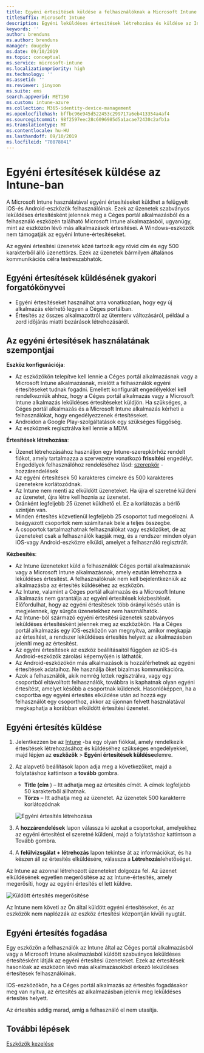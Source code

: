 ```yaml
---
title: Egyéni értesítések küldése a felhasználóknak a Microsoft Intune
titleSuffix: Microsoft Intune
description: Egyéni leküldéses értesítések létrehozása és küldése az Intune-nal az iOS-és Android-eszközök felhasználói számára
keywords: ''
author: brenduns
ms.author: brenduns
manager: dougeby
ms.date: 09/10/2019
ms.topic: conceptual
ms.service: microsoft-intune
ms.localizationpriority: high
ms.technology: ''
ms.assetid: ''
ms.reviewer: jinyoon
ms.suite: ems
search.appverid: MET150
ms.custom: intune-azure
ms.collection: M365-identity-device-management
ms.openlocfilehash: bffbc96e945d522453c299717a6eb413354a4af4
ms.sourcegitcommit: 98f2597eec28c6096985d5a1acae72430c2afb1a
ms.translationtype: MT
ms.contentlocale: hu-HU
ms.lasthandoff: 09/10/2019
ms.locfileid: "70878041"
---
```

# <a name="send-custom-notifications-in-intune"></a>Egyéni értesítések küldése az Intune-ban  

A Microsoft Intune használatával egyéni értesítéseket küldhet a felügyelt iOS-és Android-eszközök felhasználóinak. Ezek az üzenetek szabványos leküldéses értesítésként jelennek meg a Céges portál alkalmazásból és a felhasználó eszközén található Microsoft Intune alkalmazásból, ugyanúgy, mint az eszközön lévő más alkalmazások értesítései. A Windows-eszközök nem támogatják az egyéni Intune-értesítéseket.   

Az egyéni értesítési üzenetek közé tartozik egy rövid cím és egy 500 karakterből álló üzenettörzs. Ezek az üzenetek bármilyen általános kommunikációs célra testreszabhatók.

## <a name="common-scenarios-for-sending-custom-notifications"></a>Egyéni értesítések küldésének gyakori forgatókönyvei  

- Egyéni értesítéseket használhat arra vonatkozóan, hogy egy új alkalmazás elérhető legyen a Céges portálban.  
- Értesítés az összes alkalmazottról az ütemterv változásáról, például a zord időjárás miatti bezárások létrehozásáról.  

## <a name="considerations-for-using-custom-notifications"></a>Az egyéni értesítések használatának szempontjai  

**Eszköz konfigurációja**:  
- Az eszközökön telepítve kell lennie a Céges portál alkalmazásnak vagy a Microsoft Intune alkalmazásnak, mielőtt a felhasználók egyéni értesítéseket tudnak fogadni. Emellett konfigurált engedélyekkel kell rendelkezniük ahhoz, hogy a Céges portál alkalmazás vagy a Microsoft Intune alkalmazás leküldéses értesítéseket küldjön. Ha szükséges, a Céges portál alkalmazás és a Microsoft Intune alkalmazás kérheti a felhasználókat, hogy engedélyezzenek értesítéseket.  
- Androidon a Google Play-szolgáltatások egy szükséges függőség.  
- Az eszköznek regisztrálva kell lennie a MDM.

**Értesítések létrehozása**:  
- Üzenet létrehozásához használjon egy Intune-szerepkörhöz rendelt fiókot, amely tartalmazza a szervezetre vonatkozó **frissítési** engedélyt. Engedélyek felhasználóhoz rendeléséhez lásd: [szerepkör](role-based-access-control.md#role-assignments) -hozzárendelések  
- Az egyéni értesítések 50 karakteres címekre és 500 karakteres üzenetekre korlátozódnak.  
- Az Intune nem menti az elküldött üzeneteket. Ha újra el szeretné küldeni az üzenetet, újra létre kell hoznia az üzenetet.  
- Óránként legfeljebb 25 üzenet küldhető el. Ez a korlátozás a bérlő szintjén van.  
- Minden értesítés közvetlenül legfeljebb 25 csoportot tud megcélozni. A beágyazott csoportok nem számítanak bele a teljes összegbe.  
- A csoportok tartalmazhatnak felhasználókat vagy eszközöket, de az üzeneteket csak a felhasználók kapják meg, és a rendszer minden olyan iOS-vagy Android-eszközre elküldi, amelyet a felhasználó regisztrált.  

**Kézbesítés**:  
- Az Intune üzeneteket küld a felhasználók Céges portál alkalmazásnak vagy a Microsoft Intune alkalmazásnak, amely ezután létrehozza a leküldéses értesítést. A felhasználóknak nem kell bejelentkezniük az alkalmazásba az értesítés küldéséhez az eszközön.  
- Az Intune, valamint a Céges portál alkalmazás és a Microsoft Intune alkalmazás nem garantálja az egyéni értesítések kézbesítését. Előfordulhat, hogy az egyéni értesítések több órányi késés után is megjelennek, így sürgős üzenetekhez nem használhatók.  
- Az Intune-ból származó egyéni értesítési üzenetek szabványos leküldéses értesítésként jelennek meg az eszközökön. Ha a Céges portál alkalmazás egy iOS-eszközön van megnyitva, amikor megkapja az értesítést, a rendszer leküldéses értesítés helyett az alkalmazásban jeleníti meg az értesítést.  
- Az egyéni értesítések az eszköz beállításaitól függően az iOS-és Android-eszközök zárolási képernyőjén is láthatók.  
- Az Android-eszközökön más alkalmazások is hozzáférhetnek az egyéni értesítések adataihoz. Ne használja őket bizalmas kommunikációra.  
- Azok a felhasználók, akik nemrég lettek regisztrálva, vagy egy csoportból eltávolított felhasználók, továbbra is kaphatnak olyan egyéni értesítést, amelyet később a csoportnak küldenek.  Hasonlóképpen, ha a csoportba egy egyéni értesítés elküldése után ad hozzá egy felhasználót egy csoporthoz, akkor az újonnan felvett használatával megkaphatja a korábban elküldött értesítési üzenetet.  

## <a name="send-a-custom-notification"></a>Egyéni értesítés küldése  

1. Jelentkezzen be az [Intune](https://go.microsoft.com/fwlink/?linkid=2090973) -ba egy olyan fiókkal, amely rendelkezik értesítések létrehozásához és küldéséhez szükséges engedélyekkel, majd lépjen az **eszközök** > **Egyéni értesítések küldése**elemre.  

2. Az alapvető beállítások lapon adja meg a következőket, majd a folytatáshoz kattintson a **tovább** gombra.  
   - **Title (cím** ) – Itt adhatja meg az értesítés címét. A címek legfeljebb 50 karakterből állhatnak.  
   - **Törzs** – Itt adhatja meg az üzenetet. Az üzenetek 500 karakterre korlátozódnak

   ![Egyéni értesítés létrehozása](./media/custom-notifications/custom-notifications.png)  

3. A **hozzárendelések** lapon válassza ki azokat a csoportokat, amelyekhez az egyéni értesítést el szeretné küldeni, majd a folytatáshoz kattintson a Tovább gombra.  

4. A **felülvizsgálat + létrehozás** lapon tekintse át az információkat, és ha készen áll az értesítés elküldésére, válassza a **Létrehozás**lehetőséget.  

Az Intune az azonnal létrehozott üzeneteket dolgozza fel. Az üzenet elküldésének egyetlen megerősítése az az Intune-értesítés, amely megerősíti, hogy az egyéni értesítés el lett küldve.  

![Küldött értesítés megerősítése](./media/custom-notifications/notification-sent.png)  

Az Intune nem követi az Ön által küldött egyéni értesítéseket, és az eszközök nem naplózzák az eszköz értesítési központján kívüli nyugtát.  

## <a name="receive-a-custom-notification"></a>Egyéni értesítés fogadása  

Egy eszközön a felhasználók az Intune által az Céges portál alkalmazásból vagy a Microsoft Intune alkalmazásból küldött szabványos leküldéses értesítésként látják az egyéni értesítési üzeneteket. Ezek az értesítések hasonlóak az eszközön lévő más alkalmazásokból érkező leküldéses értesítések felhasználóinak.  

IOS-eszközökön, ha a Céges portál alkalmazás az értesítés fogadásakor meg van nyitva, az értesítés az alkalmazásban jelenik meg leküldéses értesítés helyett.  

Az értesítés addig marad, amíg a felhasználó el nem utasítja.  

## <a name="next-steps"></a>További lépések  
[Eszközök kezelése](device-management.md)
